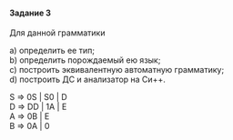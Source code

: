 <h4>Задание 3</h4>
<p>Для данной грамматики
<p>a) определить ее тип;
<br>b) определить порождаемый ею язык;
<br>c) построить эквивалентную автоматную грамматику;
<br>d) построить ДС и анализатор на Си++.
<p>
<p>S ⇒ 0S | S0 | D
<br>D ⇒ DD | 1A | E
<br>A ⇒ 0B | E
<br>B ⇒ 0A | 0
